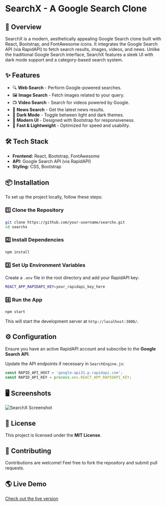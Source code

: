 # SearchX - A Google Search Clone

## 🚀 Overview
SearchX is a modern, aesthetically appealing Google Search clone built with React, Bootstrap, and FontAwesome icons. It integrates the Google Search API (via RapidAPI) to fetch search results, images, videos, and news. Unlike the traditional Google Search interface, SearchX features a sleek UI with dark mode support and a category-based search system.

## ✨ Features
- 🔍 **Web Search** - Perform Google-powered searches.
- 🖼️ **Image Search** - Fetch images related to your query.
- 📺 **Video Search** - Search for videos powered by Google.
- 📰 **News Search** - Get the latest news results.
- 🌙 **Dark Mode** - Toggle between light and dark themes.
- 🎨 **Modern UI** - Designed with Bootstrap for responsiveness.
- 🚀 **Fast & Lightweight** - Optimized for speed and usability.

## 🛠️ Tech Stack
- **Frontend:** React, Bootstrap, FontAwesome
- **API:** Google Search API (via RapidAPI)
- **Styling:** CSS, Bootstrap

## 📦 Installation
To set up the project locally, follow these steps:

### 1️⃣ Clone the Repository
```sh
git clone https://github.com/your-username/searchx.git
cd searchx
```

### 2️⃣ Install Dependencies
```sh
npm install
```

### 3️⃣ Set Up Environment Variables
Create a `.env` file in the root directory and add your RapidAPI key:
```sh
REACT_APP_RAPIDAPI_KEY=your_rapidapi_key_here
```

### 4️⃣ Run the App
```sh
npm start
```
This will start the development server at `http://localhost:3000/`.

## ⚙️ Configuration
Ensure you have an active RapidAPI account and subscribe to the **Google Search API**.

Update the API endpoints if necessary in `SearchEngine.js`:
```js
const RAPID_API_HOST = 'google-api31.p.rapidapi.com';
const RAPID_API_KEY = process.env.REACT_APP_RAPIDAPI_KEY;
```

## 🖥️ Screenshots
![SearchX Screenshot](screenshot.png)

## 📜 License
This project is licensed under the **MIT License**.

## 🤝 Contributing
Contributions are welcome! Feel free to fork the repository and submit pull requests.

## 🌎 Live Demo
[Check out the live version](https://your-deployment-link.com)

